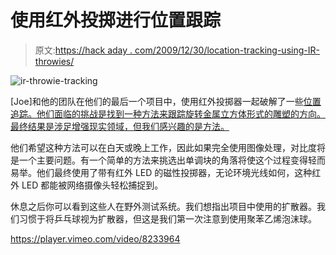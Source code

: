 # 使用红外投掷进行位置跟踪

> 原文:[https://hack aday . com/2009/12/30/location-tracking-using-IR-throwies/](https://hackaday.com/2009/12/30/location-tracking-using-ir-throwies/)

![](../Images/093e629bd82fef216a51f9abcf65a568.png "ir-throwie-tracking")

[Joe]和他的团队在他们的最后一个项目中，使用红外投掷器一起破解了一些[位置追踪。他们面临的挑战是找到一种方法来跟踪旋转金属立方体形式的雕塑](http://jmsaavedra.com/weblog/?p=780)[的方向。最终结果是涉足增强现实领域，但我们感兴趣的是方法。](http://en.wikipedia.org/wiki/Alamo_%28sculpture%29)

他们希望这种方法可以在白天或晚上工作，因此如果完全使用图像处理，对比度将是一个主要问题。有一个简单的方法来挑选出单调块的角落将使这个过程变得轻而易举。他们最终使用了带有红外 LED 的磁性投掷器，无论环境光线如何，这种红外 LED 都能被网络摄像头轻松捕捉到。

休息之后你可以看到这些人在野外测试系统。我们想指出项目中使用的扩散器。我们习惯于将乒乓球视为扩散器，但这是我们第一次注意到使用聚苯乙烯泡沫球。

<https://player.vimeo.com/video/8233964>

</div> </body> </html>